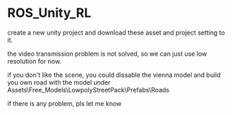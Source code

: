 # ROS_Unity_RL

create a new unity project and download these asset and project setting to it.

the video transmission problem is not solved, so we can just use low resolution for now.

if you don't like the scene, you could dissable the vienna model and build you own road with the model under Assets\Free_Models\LowpolyStreetPack\Prefabs\Roads

if there is any problem, pls let me know
